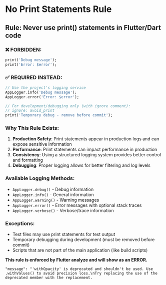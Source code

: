 # No Print Statements Rule

## Rule: Never use print() statements in Flutter/Dart code

### ❌ FORBIDDEN:
```dart
print('Debug message');
print('Error: $error');
```

### ✅ REQUIRED INSTEAD:
```dart
// Use the project's logging service
AppLogger.info('Debug message');
AppLogger.error('Error: $error');

// For development/debugging only (with ignore comment):
// ignore: avoid_print
print('Temporary debug - remove before commit');
```

### Why This Rule Exists:
1. **Production Safety**: Print statements appear in production logs and can expose sensitive information
2. **Performance**: Print statements can impact performance in production
3. **Consistency**: Using a structured logging system provides better control and formatting
4. **Debugging**: Proper logging allows for better filtering and log levels

### Available Logging Methods:
- `AppLogger.debug()` - Debug information
- `AppLogger.info()` - General information  
- `AppLogger.warning()` - Warning messages
- `AppLogger.error()` - Error messages with optional stack traces
- `AppLogger.verbose()` - Verbose/trace information

### Exceptions:
- Test files may use print statements for test output
- Temporary debugging during development (must be removed before commit)
- Scripts that are not part of the main application (like build scripts)

**This rule is enforced by Flutter analyze and will show as an ERROR.**


	"message": "'withOpacity' is deprecated and shouldn't be used. Use .withValues() to avoid precision loss.\nTry replacing the use of the deprecated member with the replacement.